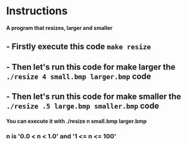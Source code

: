 # Instructions

#### A program that resizes, larger and smaller

## - Firstly execute this code `make resize`

## - Then let's run this code for make larger the `./resize 4 small.bmp larger.bmp` code
## - Then let's run this code for make smaller the `./resize .5 large.bmp smaller.bmp` code

#### You can execute it with ./resize n small.bmp larger.bmp


### n is  '0.0 < n < 1.0'  and  '1 <= n <= 100'